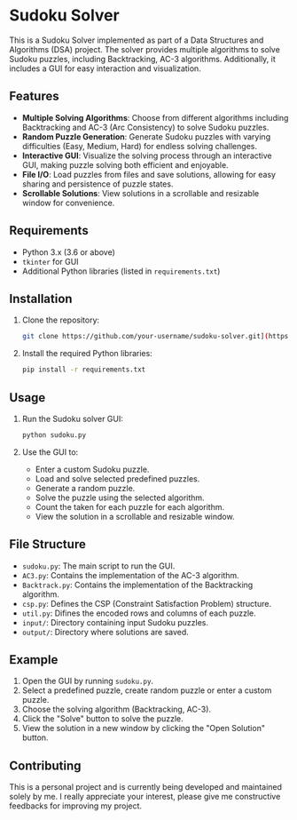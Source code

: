 # Sudoku Solver

This is a Sudoku Solver implemented as part of a Data Structures and Algorithms (DSA) project. The solver provides multiple algorithms to solve Sudoku puzzles, including Backtracking, AC-3 algorithms. Additionally, it includes a GUI for easy interaction and visualization.

## Features

- **Multiple Solving Algorithms**: Choose from different algorithms including Backtracking and AC-3 (Arc Consistency) to solve Sudoku puzzles.
- **Random Puzzle Generation**: Generate Sudoku puzzles with varying difficulties (Easy, Medium, Hard) for endless solving challenges.
- **Interactive GUI**: Visualize the solving process through an interactive GUI, making puzzle solving both efficient and enjoyable.
- **File I/O**: Load puzzles from files and save solutions, allowing for easy sharing and persistence of puzzle states.
- **Scrollable Solutions**: View solutions in a scrollable and resizable window for convenience.

## Requirements

- Python 3.x (3.6 or above)
- `tkinter` for GUI
- Additional Python libraries (listed in `requirements.txt`)

## Installation

1. Clone the repository:
    ```bash
    git clone https://github.com/your-username/sudoku-solver.git](https://github.com/Khim3/Sudoku_Solver_DSA_Project.git
    ```

2. Install the required Python libraries:
    ```bash
    pip install -r requirements.txt
    ```

## Usage

1. Run the Sudoku solver GUI:
    ```bash
    python sudoku.py
    ```

2. Use the GUI to:
    - Enter a custom Sudoku puzzle.
    - Load and solve selected predefined puzzles.
    - Generate a random puzzle.
    - Solve the puzzle using the selected algorithm.
    - Count the taken for each puzzle for each algorithm.
    - View the solution in a scrollable and resizable window.

## File Structure

- `sudoku.py`: The main script to run the GUI.
- `AC3.py`: Contains the implementation of the AC-3 algorithm.
- `Backtrack.py`: Contains the implementation of the Backtracking algorithm.
- `csp.py`: Defines the CSP (Constraint Satisfaction Problem) structure.
- `util.py`: Difines the encoded rows and columns of each puzzle.
- `input/`: Directory containing input Sudoku puzzles.
- `output/`: Directory where solutions are saved.

## Example

1. Open the GUI by running `sudoku.py`.
2. Select a predefined puzzle, create random puzzle or enter a custom puzzle.
3. Choose the solving algorithm (Backtracking, AC-3).
4. Click the "Solve" button to solve the puzzle.
5. View the solution in a new window by clicking the "Open Solution" button.


## Contributing

This is a personal project and is currently being developed and maintained solely by me. I really appreciate your interest, please give me constructive feedbacks for improving my project.

